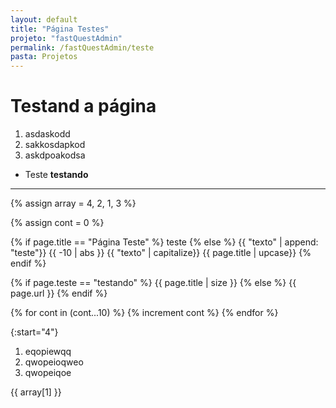 ```yaml
---
layout: default
title: "Página Testes"
projeto: "fastQuestAdmin"
permalink: /fastQuestAdmin/teste
pasta: Projetos
---
```


# Testand a página
1. asdaskodd
2. sakkosdapkod
3. askdpoakodsa

- Teste
    **testando**

----
{% assign array = 4, 2, 1, 3 %}

{% assign cont = 0 %}

{% if page.title == "Página Teste" %}
    teste
{% else %}
    {{ "texto" | append: "teste"}}
    {{ -10 | abs }}
    {{ "texto" | capitalize}}
    {{ page.title | upcase}}
{% endif %}

{% if page.teste == "testando" %}
    {{ page.title | size }}
{% else %}
    {{ page.url }}
{% endif %}

{% for cont in (cont...10) %}
    {% increment cont %}
{% endfor %}

{:start="4"}

1. eqopiewqq
2. qwopeioqweo
3. qwopeiqoe

{{ array[1] }}
